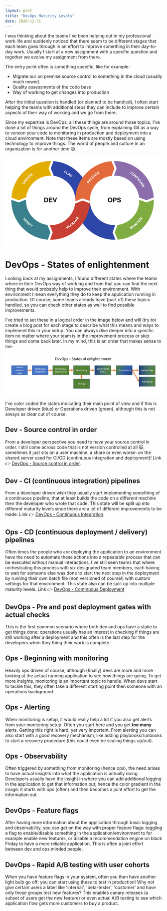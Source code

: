 ```yaml
---
layout: post
title: "DevOps Maturity Levels"
date: 2020-12-31
---
```


I was thinking about the teams I've been helping out in my professional work life and suddenly noticed that there seem to be different stages that each team goes through in an effort to improve something in their day-to-day work. Usually I start at a new assignment with a specific question and together we evolve my assignment from there.

The entry point often is something specific, like for example:
* Migrate our on premise source control to something in the cloud (usually much newer)
* Quality assessments of the code base
* Way of working to get changes into production

After the initial question is handled (or planned to be handled), I often start helping the teams with additional steps they can include to improve certain aspects of their way of working and we go from there.

Since my expertise is DevOps, all these things are around those topics. I've done a lot of things around the DevOps cycle, from explaining Git as a way to version your code to monitoring in production and deployment into a cloud environment.
Note that these items are mostly based on using technology to improve things. The world of people and culture in an organization is for another time 😄.

![DevOps Cycle](/images/2020/20201231/20201231_01_DevOpsCycle.png)

# DevOps - States of enlightenment
Looking back at my assignments, I found different states where the teams where in their DevOps way of working and from that you can find the next thing that would probably help to improve their environment. With environment I mean everything they do to keep the application running in production. Of course, some teams already have (part of) these topics handled, so you can check other states as well to find possible improvements.

I've tried to set these in a logical order in the image below and will (try to) create a blog post for each stage to describe what this means and ways to implement this in your setup. You can always dive deeper into a specific item no matter where your team is in the improvement process or skip things and come back later. In my mind, this is an order that makes sense to me:

![Displaying the different States of Enlightenment](/images/2020/20201231/20201231_01_StatesOfEnlightenment.png)

I've color coded the states indicating their main point of view and if this is Developer driven (blue) or Operations driven (green), although this is not always as clear cut of course.

## Dev - Source control in order
From a developer perspective you need to have your source control in order. I still come across code that is not version controlled at all 🙀, sometimes it just sits on a user machine, a share or even worse: on the shared server used for CI/CD (continuous integration and deployment)!
Link 👉 [DevOps - Source control in order](/blog/2020/12/31/DevOps-Source-Control).

## Dev - CI (continuous integration) pipelines
From a developer driven wish they usually start implementing something of a continuous pipeline, that at least builds the code on a different machine then the developer who wrote that code. This state will be split up into different maturity levels since there are a lot of different improvements to be made.
Link 👉 [DevOps - Continuous Integration](/blog/2020/12/31/DevOps-Continuous-Integration).

## Ops - CD (continuous deployment / delivery) pipelines
Often times the people who are deploying the application to an environment have the need to automate these actions into a repeatable process that can be executed without manual interactions. I've still seen teams that where orchestrating this process with six designated team members, each having to wait for someone else was done to start the next step in the deployment by running their own batch file (non versioned of course!) with custom settings for that environment. This state also can be split up into multiple maturity levels.
Link 👉 [DevOps - Continuous Deployment](/blog/2021/01/03/DevOps-Continuous-Deployment)

## DevOps - Pre and post deployment gates with actual checks
This is the first common scenario where both dev and ops have a stake to get things done: operations usually has an interest in checking if things are still working after a deployment and this often is the last step for the developers when they thing their work is complete.

## Ops - Beginning with monitoring
Heavily ops driven of course, although (finally) devs are more and more looking at the actual running application to see how things are going. To get more insights, monitoring is an important topic to handle. When devs start to tackle this, they often take a different starting point then someone with an operations background.

## Ops - Alerting
When monitoring is setup, it would really help a lot if you also get alerts from your monitoring setup. Often you start here and you get **too many** alerts. Getting this right is hard, yet very important. From alerting you can also start with a good recovery mechanism, like adding playbooks/runbooks to start a recovery procedure (this could even be scaling things up/out).

## Ops - Observability
Often triggered by something from monitoring (hence ops), the need arises to have actual insights into what the application is actually doing. Developers usually have the insight in where you can add additional logging in the application to get that information out, hence the color gradient in the image: it starts with ops (often) and then becomes a joint effort to get the information out.

## DevOps - Feature flags
After having more information about the application through basic logging and observability, you can get on the way with proper feature flags: toggling a flag to enable/disable something in the application/environment to for example enable new features, or disable a recommendation engine on black Friday to have a more reliable application. This is often a joint effort between dev and ops minded people.

## DevOps - Rapid A/B testing with user cohorts
When you have feature flags in your system, often you then have another light bulb go off: you can start using these to test in production! Why not give certain users a label like 'internal', 'beta-tester', 'customer' and have only those groups test new features? This enables canary releases (a subset of users get the new feature) or even actual A/B testing to see which application flow gets more customers to buy a product.
